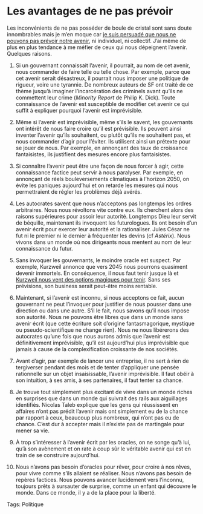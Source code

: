 # Les avantages de ne pas prévoir

Les inconvénients de ne pas posséder de boule de cristal sont sans doute innombrables mais je m’en moque car [je suis persuadé que nous ne pouvons pas prévoir notre avenir](/2007/12/13/kurzweil-l%e2%80%99evolution-exponentielle/), ni individuel, ni collectif. J’ai même de plus en plus tendance à me méfier de ceux qui nous dépeignent l’avenir. Quelques raisons.

1. Si un gouvernant connaissait l’avenir, il pourrait, au nom de cet avenir, nous commander de faire telle ou telle chose. Par exemple, parce que cet avenir serait désastreux, il pourrait nous imposer une politique de rigueur, voire une tyrannie. De nombreux auteurs de SF ont traité de ce thème jusqu’à imaginer l’incarcération des criminels avant qu’ils ne commettent leur crime (*Minority Report* de Philip K. Dick). Toute connaissance de l’avenir est susceptible de modifier cet avenir ce qui suffit à expliquer pourquoi l’avenir est imprévisible.

2. Même si l’avenir est imprévisible, même s’ils le savent, les gouvernants ont intérêt de nous faire croire qu’il est prévisible. Ils peuvent ainsi inventer l’avenir qu’ils souhaitent, ou plutôt qu’ils ne souhaitent pas, et nous commander d’agir pour l’éviter. Ils utilisent ainsi un prétexte pour se jouer de nous. Par exemple, en annonçant des taux de croissance fantaisistes, ils justifient des mesures encore plus fantaisistes.

3. Si connaître l’avenir peut être une façon de nous forcer à agir, cette connaissance factice peut servir à nous paralyser. Par exemple, en annonçant de réels bouleversements climatiques à l’horizon 2050, on évite les paniques aujourd’hui et on retarde les mesures qui nous permettraient de régler les problèmes déjà avérés.

4. Les autocrates savent que nous n’acceptons pas longtemps les ordres arbitraires. Nous nous révoltons vite contre eux. Ils cherchent alors des raisons supérieures pour assoir leur autorité. Longtemps Dieu leur servit de béquille, maintenant ils invoquent les futurologues. Ils ont besoin d’un avenir écrit pour exercer leur autorité et la rationaliser. Jules César ne fut ni le premier ni le dernier à fréquenter les devins (cf *Astérix*). Nous vivons dans un monde où nos dirigeants nous mentent au nom de leur connaissance du futur.

5. Sans invoquer les gouvernants, le moindre oracle est suspect. Par exemple, Kurzweil annonce que vers 2045 nous pourrons quasiment devenir immortels. En conséquence, il nous faut tenir jusque là et [Kurzweil nous vent des potions magiques pour tenir](http://www.rayandterry.com/). Sans ses prévisions, son business serait peut-être moins rentable.

6. Maintenant, si l’avenir est inconnu, si nous acceptons ce fait, aucun gouvernant ne peut l’invoquer pour justifier de nous pousser dans une direction ou dans une autre. S’il le fait, nous savons qu’il nous impose son autorité. Nous ne pouvons être libres que dans un monde sans avenir écrit (que cette écriture soit d’origine fantasmagorique, mystique ou pseudo-scientifique ne change rien). Nous ne nous libérerons des autocrates qu’une fois que nous aurons admis que l’avenir est définitivement imprévisible, qu’il est aujourd’hui plus imprévisible que jamais à cause de la complexification croissante de nos sociétés.

7. Avant d’agir, par exemple de lancer une entreprise, il ne sert à rien de tergiverser pendant des mois et de tenter d’appliquer une pensée rationnelle sur un objet insaisissable, l’avenir imprévisible. Il faut obéir à son intuition, à ses amis, à ses partenaires, il faut tenter sa chance.

8. Je trouve tout simplement plus excitant de vivre dans un monde riches en surprises que dans un monde qui suivrait des rails aux aiguillages identifiés. Nicolas Taleb explique que les gens qui réussissent en affaires n’ont pas prédit l’avenir mais ont simplement eu de la chance par rapport à ceux, beaucoup plus nombreux, qui n’ont pas eu de chance. C’est dur à accepter mais il n’existe pas de martingale pour mener sa vie.

9. À trop s’intéresser à l’avenir écrit par les oracles, on ne songe qu’à lui, qu’à son avènement et on rate à coup sûr le véritable avenir qui est en train de se construire aujourd’hui.

10. Nous n’avons pas besoin d’oracles pour rêver, pour croire à nos rêves, pour vivre comme s’ils allaient se réaliser. Nous n’avons pas besoin de repères factices. Nous pouvons avancer lucidement vers l’inconnu, toujours prêts à sursauter de surprise, comme un enfant qui découvre le monde. Dans ce monde, il y a de la place pour la liberté.

Tags: Politique